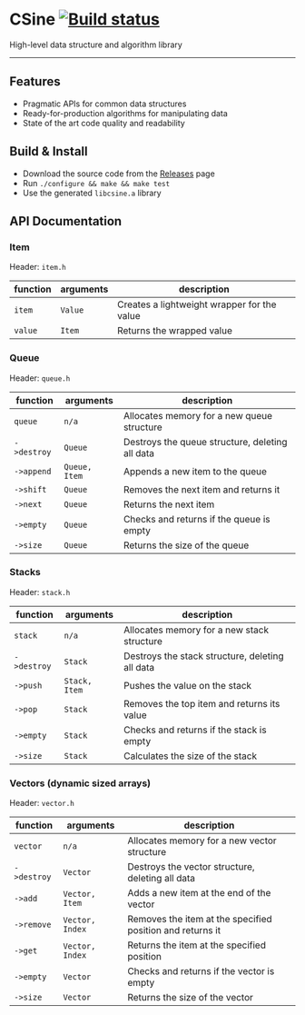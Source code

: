 # CSine [![Build status](https://travis-ci.org/mooxmirror/csine.svg)](https://travis-ci.org/mooxmirror/csine)
High-level data structure and algorithm library

--------------------------------------------------------------------------------

## Features
- Pragmatic APIs for common data structures
- Ready-for-production algorithms for manipulating data
- State of the art code quality and readability

## Build & Install
- Download the source code from the [Releases](https://github.com/Mooxmirror/csine/releases) page
- Run `./configure && make && make test`
- Use the generated `libcsine.a` library

## API Documentation
### Item
Header: `item.h`

function | arguments | description
-------- | --------- | -------------------------------------------
`item`   | `Value`   | Creates a lightweight wrapper for the value
`value`  | `Item`    | Returns the wrapped value

### Queue
Header: `queue.h`

function    | arguments     | description
----------- | ------------- | -----------------------------------------------
`queue`     | `n/a`         | Allocates memory for a new queue structure
`->destroy` | `Queue`       | Destroys the queue structure, deleting all data
`->append`  | `Queue, Item` | Appends a new item to the queue
`->shift`   | `Queue`       | Removes the next item and returns it
`->next`    | `Queue`       | Returns the next item
`->empty`   | `Queue`       | Checks and returns if the queue is empty
`->size`    | `Queue`       | Returns the size of the queue

### Stacks
Header: `stack.h`

function    | arguments     | description
----------- | ------------- | -----------------------------------------------
`stack`     | `n/a`         | Allocates memory for a new stack structure
`->destroy` | `Stack`       | Destroys the stack structure, deleting all data
`->push`    | `Stack, Item` | Pushes the value on the stack
`->pop`     | `Stack`       | Removes the top item and returns its value
`->empty`   | `Stack`       | Checks and returns if the stack is empty
`->size`    | `Stack`       | Calculates the size of the stack

### Vectors (dynamic sized arrays)
Header: `vector.h`

function    | arguments       | description
----------- | --------------- | ---------------------------------------------------------
`vector`    | `n/a`           | Allocates memory for a new vector structure
`->destroy` | `Vector`        | Destroys the vector structure, deleting all data
`->add`     | `Vector, Item`  | Adds a new item at the end of the vector
`->remove`  | `Vector, Index` | Removes the item at the specified position and returns it
`->get`     | `Vector, Index` | Returns the item at the specified position
`->empty`   | `Vector`        | Checks and returns if the vector is empty
`->size`    | `Vector`        | Returns the size of the vector
